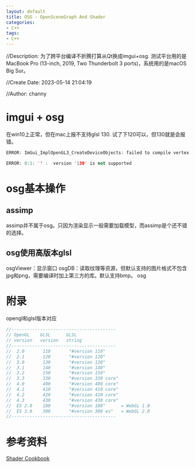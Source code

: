 ```yaml
---
layout: default
title: OSG - OpenSceneGraph And Shader
categories:
- C++
tags:
- C++
---
```

//Description: 为了跨平台编译不折腾打算从Qt换成imgui+osg. 测试平台用的是MacBook Pro (13-inch, 2019, Two Thunderbolt 3 ports)，系统用的是macOS Big Sur。

//Create Date: 2023-05-14 21:04:19

//Author: channy

# imgui + osg
在win10上正常，但在mac上报不支持glsl 130. 试了下120可以，但130就是会报错。
```c++
ERROR: ImGui_ImplOpenGL3_CreateDeviceObjects: failed to compile vertex shader! With GLSL: #version 130

ERROR: 0:1: '' :  version '130' is not supported
```

# osg基本操作
## assimp
assimp并不属于osg。只因为渲染显示一般需要加载模型，而assimp是个还不错的选择。
## osg使用高版本glsl
osgViewer：显示窗口
osgDB：读取纹理等资源，但默认支持的图片格式不包含jpg和png，需要编译时加上第三方的库。默认支持bmp。
osg

# 附录
opengl和glsl版本对应
```c++
//----------------------------------------
// OpenGL    GLSL      GLSL
// version   version   string
//----------------------------------------
//  2.0       110       "#version 110"
//  2.1       120       "#version 120"
//  3.0       130       "#version 130"
//  3.1       140       "#version 140"
//  3.2       150       "#version 150"
//  3.3       330       "#version 330 core"
//  4.0       400       "#version 400 core"
//  4.1       410       "#version 410 core"
//  4.2       420       "#version 410 core"
//  4.3       430       "#version 430 core"
//  ES 2.0    100       "#version 100"      = WebGL 1.0
//  ES 3.0    300       "#version 300 es"   = WebGL 2.0
//----------------------------------------
```

# 参考资料
[Shader Cookbook](https://github.com/PacktPublishing/OpenGL-4-Shading-Language-Cookbook-Third-Edition)